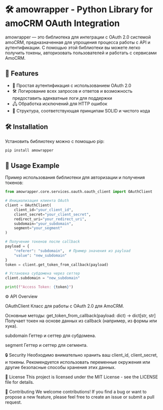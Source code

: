 # 🛠️ **amowrapper** - Python Library for amoCRM OAuth Integration

amowrapper — это библиотека для интеграции с OAuth 2.0 системой amoCRM, предназначенная для упрощения процесса работы с API и аутентификации. С помощью этой библиотеки вы можете легко получить токены, авторизовать пользователей и работать с сервисами AmoCRM.

## 🚀 **Features**

- 🔑 Простая аутентификация с использованием OAuth 2.0
- 🛠️ Логирование всех запросов и ответов и возможность предоставить адекватные логи для поддержки
- 🖧 Обработка исключений для HTTP ошибок
- 🧩 Структура, соответствующая принципам SOLID и чистого кода

## 🛠️ **Installation**

Установить библиотеку можно с помощью pip:

```bash
pip install amowrapper
```

## 📝 Usage Example
Пример использования библиотеки для авторизации и получения токенов:
```python
from amowrapper.core.services.oauth.oauth_client import OAuthClient

# Инициализация клиента OAuth
client = OAuthClient(
    client_id="your_client_id",
    client_secret="your_client_secret",
    redirect_uri="your_redirect_uri",
    subdomain="your_subdomain",
    segment="your_segment"
)

# Получение токенов после callback
payload = {
    "referer": "subdomain",  # Пример значения из payload
    "value": "new_subdomain"
}
token = client.get_token_from_callback(payload)

# Установка субдомена через сеттер
client.subdomain = "new_subdomain"

print(f"Access Token: {token}")

```


⚙️ API Overview

OAuthClient
Класс для работы с OAuth 2.0 для AmoCRM.

Основные методы:
get_token_from_callback(payload: dict) -> dict[str, str]
Получает токен на основе данных из callback (например, из формы или хука).

subdomain
Геттер и сеттер для субдомена.

segment
Геттер и сеттер для сегмента.

🔒 Security
Необходимо внимательно хранить ваш client_id, client_secret, и токены. Рекомендуется использовать переменные окружения или другие безопасные способы хранения этих данных.

📄 License
This project is licensed under the MIT License - see the LICENSE file for details.

📣 Contributing
We welcome contributions! If you find a bug or want to propose a new feature, please feel free to create an issue or submit a pull request.


